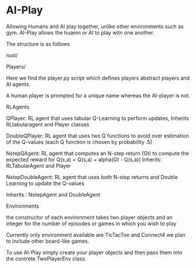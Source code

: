 # AI-Play

Allowing Humans and AI play together, unlike other environments such as gym. AI-Play allows the huamn or AI to play witn one another.

The structure is as follows

root/

Players/ 
 
 Here we find the player.py script which defines players abstract players and AI agents. 
 
 A human player is prompted for a unique name whereas the AI-player is not.
 
 RLAgents
 
 QPlayer: RL agent that uses tabular Q-Learning to perform updates, Inherits RLtabularagent and Player classes
 
 DoubleQPlayer: RL agent that uses two Q functions to avoid over estimation of the Q-values (each Q function is chosen by probability .5)
 
 NstepQAgent: RL agent that computes an N-step return (Gt) to compute the expected reward for Q(s,a) = Q(s,a) + alpha(Gt - Q(s,a))
 Inherits: RLTabularAgent and Player
 
 
 NstepDoubleAgent: RL agent that uses both N-step returns and Double Learning to update the Q-values 
 
 Inherits : NstepAgent and DoubleAgent
 
 
 Environments
 
 the constructor of each environment takes two player objects and an integer for the number of episodes or games in which you wish to play
 
 Currently  only  environment available are TicTacToe and Connect4 we plan to include other board-like games.
 
 To use AI-Play simply create your player objects and then pass them into the contrete TwoPlayerEnv class.
  

